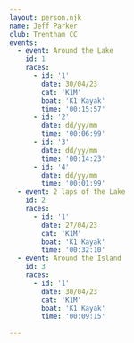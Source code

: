 ```yaml
---
layout: person.njk
name: Jeff Parker
club: Trentham CC
events:
  - event: Around the Lake
    id: 1
    races:
      - id: '1'
        date: 30/04/23
        cat: 'K1M'
        boat: 'K1 Kayak'
        time: '00:15:57'
      - id: '2'
        date: dd/yy/mm
        time: '00:06:99'
      - id: '3'
        date: dd/yy/mm
        time: '00:14:23'
      - id: '4'
        date: dd/yy/mm
        time: '00:01:99'
  - event: 2 laps of the Lake
    id: 2
    races:
      - id: '1'
        date: 27/04/23
        cat: 'K1M'
        boat: 'K1 Kayak'
        time: '00:32:10'
  - event: Around the Island
    id: 3
    races:
      - id: '1'
        date: 30/04/23
        cat: 'K1M'
        boat: 'K1 Kayak'
        time: '00:09:15'
  
---
```

